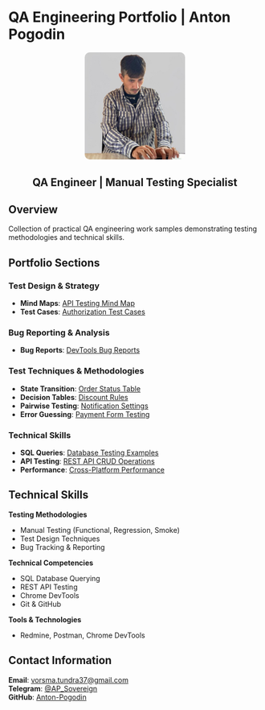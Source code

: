 # QA Engineering Portfolio | Anton Pogodin

<div align="center">
<img src="anton-photo.jpg" alt="Anton Pogodin" width="200" style="border-radius: 10px;">

## QA Engineer | Manual Testing Specialist

</div>

## Overview
Collection of practical QA engineering work samples demonstrating testing methodologies and technical skills.

## Portfolio Sections

### Test Design & Strategy
- **Mind Maps**: [API Testing Mind Map](screenshots/1.%20MindCard_API_BackEnd_AP.pdf)
- **Test Cases**: [Authorization Test Cases](screenshots/3.%20Test_Cases.pdf)

### Bug Reporting & Analysis
- **Bug Reports**: [DevTools Bug Reports](screenshots/2.%20Bug_Reports.pdf)

### Test Techniques & Methodologies
- **State Transition**: [Order Status Table](screenshots/4.%20State_Transition_Table.pdf)
- **Decision Tables**: [Discount Rules](screenshots/5.%20Decision_Table_User_Data.pdf)
- **Pairwise Testing**: [Notification Settings](screenshots/6.%20Pairwise_Testing.pdf)
- **Error Guessing**: [Payment Form Testing](screenshots/7.%20Error_Guessing_Technique.pdf)

### Technical Skills
- **SQL Queries**: [Database Testing Examples](screenshots/8.%20SQL_Queries.pdf)
- **API Testing**: [REST API CRUD Operations](screenshots/9.%20API_Testing.pdf)
- **Performance**: [Cross-Platform Performance](screenshots/10.%20Cross_Platform_Performance_Testing.pdf)

## Technical Skills

**Testing Methodologies**
- Manual Testing (Functional, Regression, Smoke)
- Test Design Techniques
- Bug Tracking & Reporting

**Technical Competencies**
- SQL Database Querying
- REST API Testing
- Chrome DevTools
- Git & GitHub

**Tools & Technologies**
- Redmine, Postman, Chrome DevTools

## Contact Information

**Email**: vorsma.tundra37@gmail.com  
**Telegram**: [@AP_Sovereign](https://t.me/AP_Sovereign)  
**GitHub**: [Anton-Pogodin](https://github.com/Anton-Pogodin)